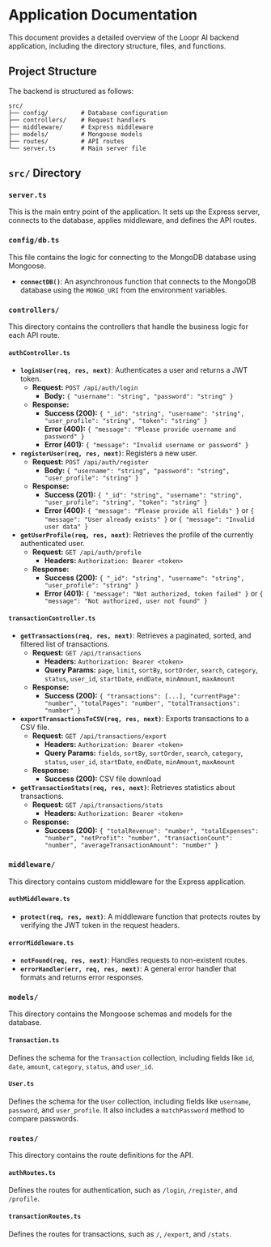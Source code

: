 # Application Documentation

This document provides a detailed overview of the Loopr AI backend application, including the directory structure, files, and functions.

## Project Structure

The backend is structured as follows:

```
src/
├── config/         # Database configuration
├── controllers/    # Request handlers
├── middleware/     # Express middleware
├── models/         # Mongoose models
├── routes/         # API routes
└── server.ts       # Main server file
```

## `src/` Directory

### `server.ts`

This is the main entry point of the application. It sets up the Express server, connects to the database, applies middleware, and defines the API routes.

### `config/db.ts`

This file contains the logic for connecting to the MongoDB database using Mongoose.

- **`connectDB()`**: An asynchronous function that connects to the MongoDB database using the `MONGO_URI` from the environment variables.

### `controllers/`

This directory contains the controllers that handle the business logic for each API route.

#### `authController.ts`

- **`loginUser(req, res, next)`**: Authenticates a user and returns a JWT token.
    - **Request:** `POST /api/auth/login`
        - **Body:** `{ "username": "string", "password": "string" }`
    - **Response:**
        - **Success (200):** `{ "_id": "string", "username": "string", "user_profile": "string", "token": "string" }`
        - **Error (400):** `{ "message": "Please provide username and password" }`
        - **Error (401):** `{ "message": "Invalid username or password" }`
- **`registerUser(req, res, next)`**: Registers a new user.
    - **Request:** `POST /api/auth/register`
        - **Body:** `{ "username": "string", "password": "string", "user_profile": "string" }`
    - **Response:**
        - **Success (201):** `{ "_id": "string", "username": "string", "user_profile": "string", "token": "string" }`
        - **Error (400):** `{ "message": "Please provide all fields" }` or `{ "message": "User already exists" }` or `{ "message": "Invalid user data" }`
- **`getUserProfile(req, res, next)`**: Retrieves the profile of the currently authenticated user.
    - **Request:** `GET /api/auth/profile`
        - **Headers:** `Authorization: Bearer <token>`
    - **Response:**
        - **Success (200):** `{ "_id": "string", "username": "string", "user_profile": "string" }`
        - **Error (401):** `{ "message": "Not authorized, token failed" }` or `{ "message": "Not authorized, user not found" }`

#### `transactionController.ts`

- **`getTransactions(req, res, next)`**: Retrieves a paginated, sorted, and filtered list of transactions.
    - **Request:** `GET /api/transactions`
        - **Headers:** `Authorization: Bearer <token>`
        - **Query Params:** `page`, `limit`, `sortBy`, `sortOrder`, `search`, `category`, `status`, `user_id`, `startDate`, `endDate`, `minAmount`, `maxAmount`
    - **Response:**
        - **Success (200):** `{ "transactions": [...], "currentPage": "number", "totalPages": "number", "totalTransactions": "number" }`
- **`exportTransactionsToCSV(req, res, next)`**: Exports transactions to a CSV file.
    - **Request:** `GET /api/transactions/export`
        - **Headers:** `Authorization: Bearer <token>`
        - **Query Params:** `fields`, `sortBy`, `sortOrder`, `search`, `category`, `status`, `user_id`, `startDate`, `endDate`, `minAmount`, `maxAmount`
    - **Response:**
        - **Success (200):** CSV file download
- **`getTransactionStats(req, res, next)`**: Retrieves statistics about transactions.
    - **Request:** `GET /api/transactions/stats`
        - **Headers:** `Authorization: Bearer <token>`
    - **Response:**
        - **Success (200):** `{ "totalRevenue": "number", "totalExpenses": "number", "netProfit": "number", "transactionCount": "number", "averageTransactionAmount": "number" }`

### `middleware/`

This directory contains custom middleware for the Express application.

#### `authMiddleware.ts`

- **`protect(req, res, next)`**: A middleware function that protects routes by verifying the JWT token in the request headers.

#### `errorMiddleware.ts`

- **`notFound(req, res, next)`**: Handles requests to non-existent routes.
- **`errorHandler(err, req, res, next)`**: A general error handler that formats and returns error responses.

### `models/`

This directory contains the Mongoose schemas and models for the database.

#### `Transaction.ts`

Defines the schema for the `Transaction` collection, including fields like `id`, `date`, `amount`, `category`, `status`, and `user_id`.

#### `User.ts`

Defines the schema for the `User` collection, including fields like `username`, `password`, and `user_profile`. It also includes a `matchPassword` method to compare passwords.

### `routes/`

This directory contains the route definitions for the API.

#### `authRoutes.ts`

Defines the routes for authentication, such as `/login`, `/register`, and `/profile`.

#### `transactionRoutes.ts`

Defines the routes for transactions, such as `/`, `/export`, and `/stats`.
